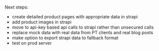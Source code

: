 Next steps:


- create detailed product pages with appropriate data in strapi
- add product images in strapi
- move to api-key based api calls to strapi rather than unsecured calls
- replace mock data with real data from PT clients and real blog posts
- make option to export strapi data to fallback format
- test on prod server